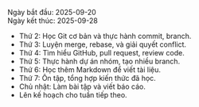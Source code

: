 Ngày bắt đầu: 2025-09-20  
Ngày kết thúc: 2025-09-28  
- Thứ 2: Học Git cơ bản và thực hành commit, branch.  
- Thứ 3: Luyện merge, rebase, và giải quyết conflict.  
- Thứ 4: Tìm hiểu GitHub, pull request, review code.  
- Thứ 5: Thực hành dự án nhóm, tạo nhiều branch.  
- Thứ 6: Học thêm Markdown để viết tài liệu.  
- Thứ 7: Ôn tập, tổng hợp kiến thức đã học.  
- Chủ nhật: Làm bài tập và viết báo cáo.  
- Lên kế hoạch cho tuần tiếp theo.  
